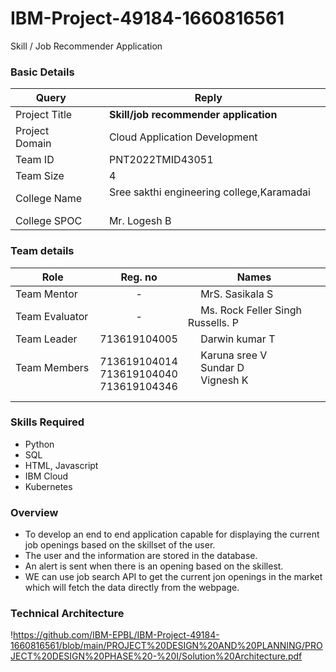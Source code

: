 # IBM-Project-49184-1660816561
Skill / Job Recommender Application
<h3>Basic Details</h3>

| Query | Reply |
| --- | --- |
| Project Title | &emsp; <b>Skill/job recommender application</b> &emsp; |
| Project Domain | &emsp; Cloud Application Development &emsp; |
| Team ID | &emsp; PNT2022TMID43051&emsp; |
| Team Size | &emsp; 4 &emsp; |
| College Name | &emsp; Sree sakthi engineering college,Karamadai &emsp; |
| College SPOC | &emsp; Mr. Logesh B |

<h3>Team details</h3>

| Role | Reg. no | Names |
| --- | :---: | --- |
| Team Mentor | - | &emsp; MrS. Sasikala S |
| Team Evaluator | - | &emsp;  Ms. Rock Feller Singh Russells. P|
| Team Leader | 713619104005 | &emsp; Darwin kumar T &emsp; &emsp; |
| Team Members &emsp; | 713619104014 <br/> 713619104040 <br/> 713619104346 <br/>  | &emsp; Karuna sree V <br/> &emsp; Sundar D <br/>&emsp; Vignesh K <br/> &emsp;  |

<h3>Skills Required</h3>

* Python
* SQL
* HTML, Javascript
* IBM Cloud
* Kubernetes


<h3>Overview</h3>

* To develop an end to end application capable for displaying the current job openings based on the skillset of the user.
* The user and the information are stored in the database.
* An alert is sent when there is an opening based on the skillest.
* WE can use job search API to get the current jon openings in the market which will fetch the data directly from the webpage.    

<h3> Technical Architecture </h3>

!https://github.com/IBM-EPBL/IBM-Project-49184-1660816561/blob/main/PROJECT%20DESIGN%20AND%20PLANNING/PROJECT%20DESIGN%20PHASE%20-%20I/Solution%20Architecture.pdf
